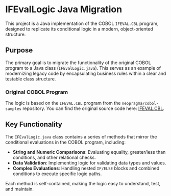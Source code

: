 # IFEvalLogic Java Migration

This project is a Java implementation of the COBOL `IFEVAL.CBL` program, designed to replicate its conditional logic in a modern, object-oriented structure.

## Purpose

The primary goal is to migrate the functionality of the original COBOL program to a Java class (`IFEvalLogic.java`). This serves as an example of modernizing legacy code by encapsulating business rules within a clear and testable class structure.

### Original COBOL Program

The logic is based on the `IFEVAL.CBL` program from the `neopragma/cobol-samples` repository. You can find the original source code here: [IFEVAL.CBL](https://github.com/neopragma/cobol-samples/blob/main/src/main/cobol/IFEVAL.CBL).

## Key Functionality

The `IFEvalLogic.java` class contains a series of methods that mirror the conditional evaluations in the COBOL program, including:

- **String and Numeric Comparisons**: Evaluating equality, greater/less than conditions, and other relational checks.
- **Data Validation**: Implementing logic for validating data types and values.
- **Complex Evaluations**: Handling nested `IF/ELSE` blocks and combined conditions to execute specific logic paths.

Each method is self-contained, making the logic easy to understand, test, and maintain.

